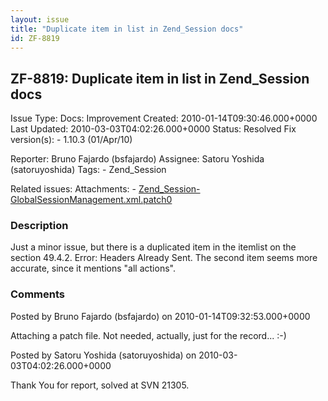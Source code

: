 ```yaml
---
layout: issue
title: "Duplicate item in list in Zend_Session docs"
id: ZF-8819
---
```


ZF-8819: Duplicate item in list in Zend\_Session docs
-----------------------------------------------------

 Issue Type: Docs: Improvement Created: 2010-01-14T09:30:46.000+0000 Last Updated: 2010-03-03T04:02:26.000+0000 Status: Resolved Fix version(s): - 1.10.3 (01/Apr/10)
 
 Reporter:  Bruno Fajardo (bsfajardo)  Assignee:  Satoru Yoshida (satoruyoshida)  Tags: - Zend\_Session
 
 Related issues: 
 Attachments: - [Zend\_Session-GlobalSessionManagement.xml.patch0](/issues/secure/attachment/12621/Zend_Session-GlobalSessionManagement.xml.patch0)
 
### Description

Just a minor issue, but there is a duplicated item in the itemlist on the section 49.4.2. Error: Headers Already Sent. The second item seems more accurate, since it mentions "all actions".

 

 

### Comments

Posted by Bruno Fajardo (bsfajardo) on 2010-01-14T09:32:53.000+0000

Attaching a patch file. Not needed, actually, just for the record... :-)

 

 

Posted by Satoru Yoshida (satoruyoshida) on 2010-03-03T04:02:26.000+0000

Thank You for report, solved at SVN 21305.

 

 